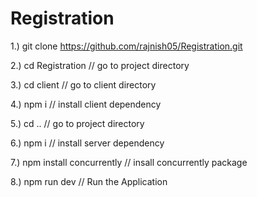 # Registration

1.) git clone https://github.com/rajnish05/Registration.git

2.) cd Registration // go to project directory

3.) cd client // go to client directory

4.) npm i // install client dependency

5.) cd .. // go to project directory

6.) npm i // install server dependency

7.) npm install concurrently // insall concurrently package

8.) npm run dev // Run the Application

